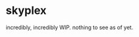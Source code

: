 # skyplex

incredibly, incredibly WIP. nothing to see as of yet.

<!-- i will write a proper readme soon:tm: -->
